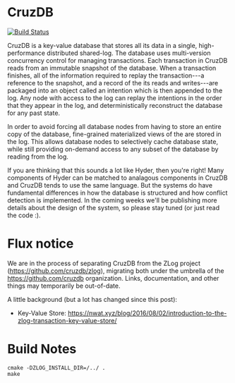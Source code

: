 # CruzDB

[![Build Status](https://travis-ci.org/cruzdb/cruzdb.svg?branch=master)](https://travis-ci.org/cruzdb/cruzdb)

CruzDB is a key-value database that stores all its data in a single, high-performance distributed shared-log. The database uses multi-version concurrency control for managing transactions. Each transaction in CruzDB reads from an immutable snapshot of the database. When a transaction finishes, all of the information required to replay the transaction---a reference to the snapshot, and a record of the its reads and writes---are packaged into an object called an intention which is then appended to the log. Any node with access to the log can replay the intentions in the order that they appear in the log, and deterministically reconstruct the database for any past state.

In order to avoid forcing all database nodes from having to store an entire copy of the database, fine-grained materialized views of the are stored in the log. This allows database nodes to selectively cache database state, while still providing on-demand access to any subset of the database by reading from the log.

If you are thinking that this sounds a lot like Hyder, then you're right! Many components of Hyder can be matched to analagous components in CruzDB and CruzDB tends to use the same language. But the systems do have fundamental differences in how the database is structured and how conflict detection is implemented. In the coming weeks we'll be publishing more details about the design of the system, so please stay tuned (or just read the code :).

# Flux notice

We are in the process of separating CruzDB from the ZLog project (https://github.com/cruzdb/zlog),
migrating both under the umbrella of the https://github.com/cruzdb organization. Links, documentation, and other things may temporarily be out-of-date.

A little background (but a lot has changed since this post):

* Key-Value Store: https://nwat.xyz/blog/2016/08/02/introduction-to-the-zlog-transaction-key-value-store/

# Build Notes

```
cmake -DZLOG_INSTALL_DIR=/../ .
make
```
